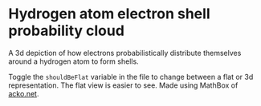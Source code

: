 # Hydrogen atom electron shell probability cloud

A 3d depiction of how electrons probabilistically distribute themselves around a hydrogen atom to form shells.

Toggle the `shouldBeFlat` variable in the file to change between a flat or 3d representation. The flat view is easier to see. Made using MathBox of [acko.net](http://acko.net).
